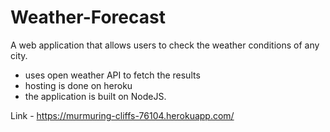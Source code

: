 # Weather-Forecast
A web application that allows users to check the weather conditions of any city.
- uses open weather API to fetch the results
- hosting is done on heroku
- the application is built on NodeJS.

Link - https://murmuring-cliffs-76104.herokuapp.com/
